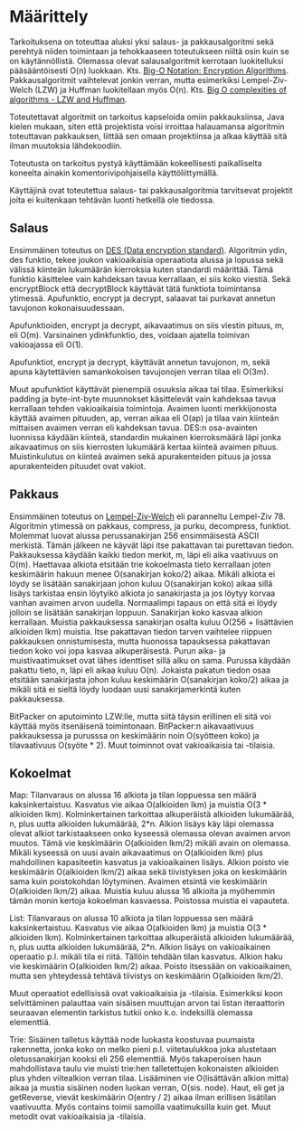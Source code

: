 # Määrittely

Tarkoituksena on toteuttaa aluksi yksi salaus- ja pakkausalgoritmi sekä perehtyä niiden toimintaan ja tehokkaaseen toteutukseen niiltä osin kuin se on käytännöllistä. Olemassa olevat salausalgoritmit kerrotaan luokitelluksi pääsääntöisesti O(n) luokkaan. Kts. [Big-O Notation: Encryption Algorithms](http://crypto.stackexchange.com/questions/2338/big-o-notation-encryption-algorithms). Pakkausalgoritmit vaihtelevat jonkin verran, mutta esimerkiksi Lempel-Ziv-Welch (LZW) ja Huffman luokitellaan myös O(n). Kts. [Big O complexities of algorithms - LZW and Huffman](http://stackoverflow.com/questions/6189765/big-o-complexities-of-algorithms-lzw-and-huffman).

Toteutettavat algoritmit on tarkoitus kapseloida omiin pakkauksiinsa, Java kielen mukaan, siten että projektista voisi irroittaa halauamansa algoritmin toteuttavan pakkauksen, liittää sen omaan projektiinsa ja alkaa käyttää sitä ilman muutoksia lähdekoodiin.

Toteutusta on tarkoitus pystyä käyttämään kokeellisesti paikalliselta koneelta ainakin komentorivipohjaisella käyttöliittymällä.

Käyttäjinä ovat toteutettua salaus- tai pakkausalgoritmia tarvitsevat projektit joita ei kuitenkaan tehtävän luonti hetkellä ole tiedossa.

## Salaus

Ensimmäinen toteutus on [DES (Data encryption standard)](https://en.wikipedia.org/wiki/Data_Encryption_Standard). Algoritmin ydin, des funktio,
tekee joukon vakioaikaisia operaatiota alussa ja lopussa sekä välissä kiinteän lukumäärän kierroksia kuten standardi määrittää. Tämä funktio käsittelee vain kahdeksan tavua kerrallaan, ei siis koko viestiä. Sekä encryptBlock että decryptBlock käyttävät tätä funktiota toimintansa ytimessä. Apufunktio, encrypt ja decrypt, salaavat tai purkavat annetun tavujonon kokonaisuudessaan.

Apufunktioiden, encrypt ja decrypt, aikavaatimus on siis viestin pituus, m, eli O(m). Varsinainen ydinkfunktio, des, voidaan ajatella toimivan vakioajassa eli O(1).

Apufunktiot, encrypt ja decrypt, käyttävät annetun tavujonon, m, sekä apuna käytettävien samankokoisen tavujonojen verran tilaa eli O(3m).

Muut apufunktiot käyttävät pienempiä osuuksia aikaa tai tilaa. Esimerkiksi padding ja byte-int-byte muunnokset käsittelevät vain kahdeksaa tavua kerrallaan tehden vakioaikaisia toimintoja. Avaimen luonti merkkijonosta käyttää avaimen pituuden, ap, verran aikaa eli O(ap) ja tilaa vain kiinteän mittaisen avaimen verran eli kahdeksan tavua. DES:n osa-avainten luonnissa käydään kiinteä, standardin mukainen kierroksmäärä läpi jonka aikavaatimus on siis kierrosten lukumäärä kertaa kiinteä avaimen pituus. Muistinkulutus on kiinteä avaimen sekä apurakenteiden pituus ja jossa apurakenteiden pituudet ovat vakiot.

## Pakkaus

 Ensimmäinen toteutus on [Lempel-Ziv-Welch](https://en.wikipedia.org/wiki/Lempel%E2%80%93Ziv%E2%80%93Welch) eli paranneltu Lempel-Ziv 78. Algoritmin ytimessä on pakkaus, compress, ja purku, decompress, funktiot. Molemmat luovat alussa perussanakirjan 256 ensimmäisestä ASCII merkistä. Tämän jälkeen ne käyvät läpi itse pakattavan tai purettavan tiedon.
 Pakkauksessa käydään kaikki tiedon merkit, m, läpi eli aika vaativuus on O(m). Haettavaa alkiota etsitään trie kokoelmasta tieto kerrallaan joten keskimäärin hakuun menee O(sanakirjan koko/2) aikaa. Mikäli alkiota ei löydy se lisätään sanakirjaan johon kuluu O(sanakirjan koko) aikaa sillä lisäys tarkistaa ensin löytyikö alkiota jo sanakirjasta ja jos löytyy korvaa vanhan avaimen arvon uudella. Normaalimpi tapaus on että sitä ei löydy jolloin se lisätään sanakirjan loppuun. Sanakirjan koko kasvaa alkion kerrallaan.
 Muistia pakkauksessa sanakirjan osalta kuluu O(256 + lisättävien alkioiden lkm) muistia. Itse pakattavan tiedon tarven vaihtelee riippuen pakkauksen onnistumisesta, mutta huonossa tapauksessa pakattavan tiedon koko voi jopa kasvaa alkuperäisestä.
 Purun aika- ja muistivaatimukset ovat lähes identtiset sillä alku on sama. Purussa käydään pakattu tieto, n, läpi eli aikaa kuluu O(n). Jokaista pakatun tiedon osaa etsitään sanakirjasta johon kuluu keskimäärin O(sanakirjan koko/2) aikaa ja mikäli sitä ei sieltä löydy luodaan uusi sanakirjamerkintä kuten pakkauksessa.

 BitPacker on aputoiminto LZW:lle, mutta siitä täysin erillinen eli sitä voi käyttää myös itsenäisenä toimintonaan. BitPacker:n aikavaativuus pakkauksessa ja purusssa on keskimäärin noin O(syötteen koko) ja tilavaativuus O(syöte * 2). Muut toiminnot ovat vakioaikaisia tai -tilaisia.

## Kokoelmat

Map: Tilanvaraus on alussa 16 alkiota ja tilan loppuessa sen määrä kaksinkertaistuu. Kasvatus vie aikaa O(alkioiden lkm) ja muistia O(3 * alkioiden lkm). Kolminkertainen tarkoittaa alkuperäistä alkioiden lukumäärää, n, plus uutta alkioiden lukumäärää, 2*n. Alkion lisäys käy läpi olemassa olevat alkiot tarkistaakseen onko kyseessä olemassa olevan avaimen arvon muutos. Tämä vie keskimäärin O(alkioiden lkm/2) mikäli avain on olemassa. Mikäli kyseessä on uusi avain aikavaatimus on O(alkioiden lkm) plus mahdollinen kapasiteetin kasvatus ja vakioaikainen lisäys. Alkion poisto vie keskimäärin O(alkioiden lkm/2) aikaa sekä tiivistyksen joka on keskimäärin sama kuin poistokohdan löytyminen. Avaimen etsintä vie keskimäärin O(alkioiden lkm/2) aikaa. Muistia kuluu alussa 16 alkioita ja myöhemmin tämän monin kertoja kokoelman kasvaessa. Poistossa muistia ei vapauteta.

List: Tilanvaraus on alussa 10 alkiota ja tilan loppuessa sen määrä kaksinkertaistuu. Kasvatus vie aikaa O(alkioiden lkm) ja muistia O(3 * alkioiden lkm). Kolminkertainen tarkoittaa alkuperäistä alkioiden lukumäärää, n, plus uutta alkioiden lukumäärää, 2*n. Alkion lisäys on vakioaikainen operaatio p.l. mikäli tila ei riitä. Tällöin tehdään tilan kasvatus. Alkion haku vie keskimäärin O(alkioiden lkm/2) aikaa. Poisto itsessään on vakioaikainen, mutta sen yhteydessä tehtävä tiivistys on keskimäärin O(alkioiden lkm/2).

Muut operaatiot edellisissä ovat vakioaikaisia ja -tilaisia. Esimerkiksi koon selvittäminen palauttaa vain sisäisen muuttujan arvon tai listan iteraattorin seuraavan elementin tarkistus tutkii onko k.o. indeksillä olemassa elementtiä.

Trie: Sisäinen talletus käyttää node luokasta koostuvaa puumaista rakennetta, jonka koko on melko pieni p.l. viitetaulukkoa joka alustetaan oletussanakirjan kooksi eli 256 elementtiä. Myös takaperoisen haun mahdollistava taulu vie muisti trie:hen talletettujen kokonaisten alkioiden plus yhden viitealkion verran tilaa. Lisääminen vie O(lisättävän alkion mitta) aikaa ja mustia sisäinen noden luokan verran, O(sis. node). Haut, eli get ja getReverse, vievät keskimäärin O(entry / 2) aikaa ilman erillisen lisätilan vaativuutta. Myös contains toimii samoilla vaatimuksilla kuin get. Muut metodit ovat vakioaikaisia ja -tilaisia.
